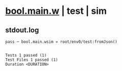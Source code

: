 # [bool.main.w](../../../../../../examples/tests/sdk_tests/std/bool.main.w) | test | sim

## stdout.log
```log
pass ─ bool.main.wsim » root/env0/test:fromJson()
 
 
Tests 1 passed (1)
Test Files 1 passed (1)
Duration <DURATION>
```

